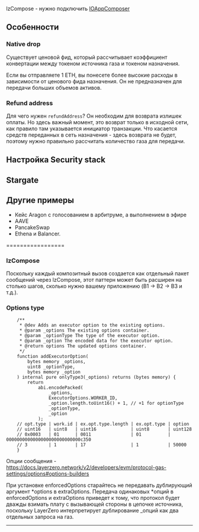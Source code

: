 
lzCompose - нужно подключить [IOAppComposer](https://github.com/LayerZero-Labs/devtools/blob/05443835db976b7a528b883b19ddf02cb7f36d89/packages/oapp-evm/contracts/oapp/interfaces/IOAppComposer.sol)


## Особенности

### Native drop

Существует ценовой фид, который рассчитывает коэффициент конвертации между токеном источника газа и токеном назначения.

Если вы отправляете 1 ETH, вы понесете более высокие расходы в зависимости от ценового фида назначения. Он не предназначен для передачи больших объемов активов.

### Refund address

Для чего нужен `refundAddress`? Он необходим для возврата излишек оплаты. Но здесь важный момент, это возврат только в исходной сети, как правило там указывается инициатор транзакции. Что касается средств переданных в сеть назначения - здесь возврата не будет, поэтому нужно правильно рассчитать количество газа для передачи.

## Настройка Security stack

## Stargate

## Другие примеры

- Кейс Aragon с голосованием в арбитруме, а выполнением в эфире
- AAVE
- PancakeSwap
- Ethena и Balancer.

=================

### lzCompose

Поскольку каждый композитный вызов создается как отдельный пакет сообщений через lzCompose, этот паттерн может быть расширен на столько шагов, сколько нужно вашему приложению (B1 -> B2 -> B3 и т.д.).

### Options type

```solidity
    /**
     * @dev Adds an executor option to the existing options.
     * @param _options The existing options container.
     * @param _optionType The type of the executor option.
     * @param _option The encoded data for the executor option.
     * @return options The updated options container.
     */
    function addExecutorOption(
        bytes memory _options,
        uint8 _optionType,
        bytes memory _option
    ) internal pure onlyType3(_options) returns (bytes memory) {
        return
            abi.encodePacked(
                _options,
                ExecutorOptions.WORKER_ID,
                _option.length.toUint16() + 1, // +1 for optionType
                _optionType,
                _option
            );
    // opt.type | work.id | ex.opt.type.length | ex.opt.type | option
    // uint16   | uint8   | uint16             | uint8       | uint128
    // 0x0003   | 01      | 0011               | 01          | 0000000000000000000000000000c350
    // 3        | 1       | 17                 | 1           | 50000
    }
```

Опции сообщения - https://docs.layerzero.network/v2/developers/evm/protocol-gas-settings/options#options-builders

При установке enforcedOptions старайтесь не передавать дублирующий аргумент *options в extraOptions. Передача одинаковых *опций в enforcedOptions и extraOptions приведет к тому, что протокол будет дважды взимать плату с вызывающей стороны в цепочке источника, поскольку LayerZero интерпретирует дублирование \_опций как два отдельных запроса на газ.

---
